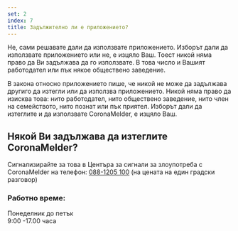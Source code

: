 ```yaml
---
set: 2
index: 7
title: Задължително ли е приложението?
---
```

Не, сами решавате дали да използвате приложението. Изборът дали да използвате приложението или не, е изцяло Ваш. Тоест никой няма право да Ви задължава да го използвате. В това число и Вашият работодател или пък някое обществено заведение.

В закона относно приложението пише, че никой не може да задължава другиго да изтегли или да използва приложението. Никой няма право да изисква това: нито работодател, нито обществено заведение, нито член на семейството, нито познат или пък приятел. Изборът дали да изтеглите и да използвате CoronaMelder, е изцяло Ваш.

## Някой Ви задължава да изтеглите CoronaMelder? 

Сигнализирайте за това в Центъра за сигнали за злоупотреба с CoronaMelder на телефон: 
[088-1205 100](tel:0881205100) (на цената на един градски разговор)

### Работно време:

Понеделник до петък<br />
9:00 -17.00 часа
